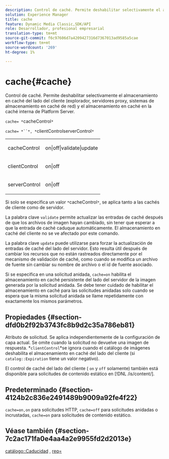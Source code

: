 ```yaml
---
description: Control de caché. Permite deshabilitar selectivamente el almacenamiento en caché del lado del cliente (explorador, servidores proxy, sistemas de almacenamiento en caché de red) y el almacenamiento en caché en la caché interna de Platform Server.
solution: Experience Manager
title: cache
feature: Dynamic Media Classic,SDK/API
role: Desarrollador, profesional empresarial
translation-type: tm+mt
source-git-commit: f6c97606d7a4209427316d7367013ad9585a5cae
workflow-type: tm+mt
source-wordcount: '269'
ht-degree: 1%

---
```



# cache{#cache}

Control de caché. Permite deshabilitar selectivamente el almacenamiento en caché del lado del cliente (explorador, servidores proxy, sistemas de almacenamiento en caché de red) y el almacenamiento en caché en la caché interna de Platform Server.

`cache= *`cacheControl`*`

`cache= *``*, *`clientControlserverControl`*`

<table id="simpletable_70ACECAEA02F400C83B598FA13F1D00B"> 
 <tr class="strow"> 
  <td class="stentry"> <p><span class="codeph"> <span class="varname"> cacheControl</span></span> </p> </td> 
  <td class="stentry"> <p><span class="codeph"> on|off|validate|update</span> </p> </td> 
 </tr> 
 <tr class="strow"> 
  <td class="stentry"> <p><span class="codeph"> <span class="varname"> clientControl</span></span> </p></td> 
  <td class="stentry"> <p><span class="codeph"> on|off</span> </p></td> 
 </tr> 
 <tr class="strow"> 
  <td class="stentry"> <p><span class="codeph"> <span class="varname"> serverControl</span></span> </p></td> 
  <td class="stentry"> <p><span class="codeph"> on|off</span> </p></td> 
 </tr> 
</table>

Si solo se especifica un valor `*`cacheControl`*`, se aplica tanto a las cachés de cliente como de servidor.

La palabra clave `validate` permite actualizar las entradas de caché después de que los archivos de imagen hayan cambiado, sin tener que esperar a que la entrada de caché caduque automáticamente. El almacenamiento en caché del cliente no se ve afectado por este comando.

La palabra clave `update` puede utilizarse para forzar la actualización de entradas de caché del lado del servidor. Esto resulta útil después de cambiar los recursos que no están rastreados directamente por el mecanismo de validación de caché, como cuando se modifica un archivo de fuente sin cambiar su nombre de archivo o el id de fuente asociado.

Si se especifica en una solicitud anidada, `cache=on` habilita el almacenamiento en caché persistente del lado del servidor de la imagen generada por la solicitud anidada. Se debe tener cuidado de habilitar el almacenamiento en caché para las solicitudes anidadas solo cuando se espera que la misma solicitud anidada se llame repetidamente con exactamente los mismos parámetros.

## Propiedades {#section-dfd0b2f92b3743fc8b9d2c35a786eb81}

Atributo de solicitud. Se aplica independientemente de la configuración de capa actual. Se omite cuando la solicitud no devuelve una imagen de respuesta. *`clientControl`*se ignora cuando el catálogo de imágenes deshabilita el almacenamiento en caché del lado del cliente (si `catalog::Expiration` tiene un valor negativo).

El control de caché del lado del cliente ( `on` y `off` solamente) también está disponible para solicitudes de contenido estático en [!DNL /is/content/].

## Predeterminado {#section-4124b2c836e2491489b9009a92fe4f22}

`cache=on,on` para solicitudes HTTP,  `cache=off` para solicitudes anidadas o incrustadas,  `cache=on` para solicitudes de contenido estático.

## Véase también {#section-7c2ac171fa0e4aa4a2e9955fd2d2013e}

[catálogo::Caducidad](../../../../../is-api/image-catalog/image-serving-api-ref/c-image-catalog-reference/c-image-svg-data-reference/c-image-data-reference/r-expiration-cat.md#reference-a7afd668ecbb4d2da65d86259aa6a28a) ,  [req=](../../../../../is-api/http-ref/image-serving-api-ref/c-http-protocol-reference/c-command-reference/r-req/r-req.md#reference-907cdb4a97034db7ad94695f25552e76)
